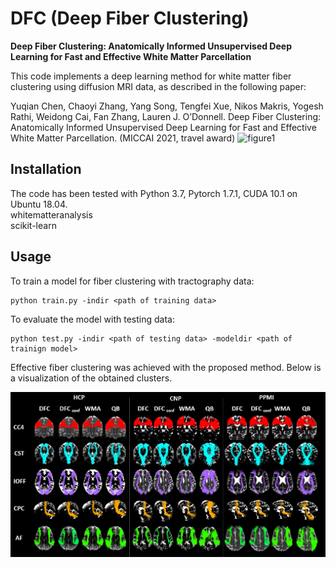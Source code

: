 # DFC (Deep Fiber Clustering)
__Deep Fiber Clustering: Anatomically Informed Unsupervised Deep Learning for Fast and Effective White Matter Parcellation__

This code implements a deep learning method for white matter fiber clustering using diffusion MRI data, as described in the following paper:

Yuqian Chen, Chaoyi Zhang, Yang Song, Tengfei Xue, Nikos Makris, Yogesh Rathi, Weidong Cai, Fan Zhang, Lauren J. O’Donnell.
Deep Fiber Clustering: Anatomically Informed Unsupervised Deep Learning for Fast and Effective White Matter Parcellation. (MICCAI 2021, travel award)
![figure1](https://user-images.githubusercontent.com/59594831/160573732-fa1881b2-780d-41bb-86b6-c4eb6cae801d.png)

## Installation
The code has been tested with Python 3.7, Pytorch 1.7.1, CUDA 10.1 on Ubuntu 18.04.  
whitematteranalysis  
scikit-learn

## Usage
To train a model for fiber clustering with tractography data:
```
python train.py -indir <path of training data>
```

To evaluate the model with testing data:
```
python test.py -indir <path of testing data> -modeldir <path of trainign model>
```
Effective fiber clustering was achieved with the proposed method. Below is a visualization of the obtained clusters.

![images](https://github.com/SlicerDMRI/DFC/blob/master/images/visualization%20of%20clusters.png)

